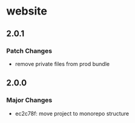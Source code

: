 # website

## 2.0.1

### Patch Changes

- remove private files from prod bundle

## 2.0.0

### Major Changes

- ec2c78f: move project to monorepo structure
